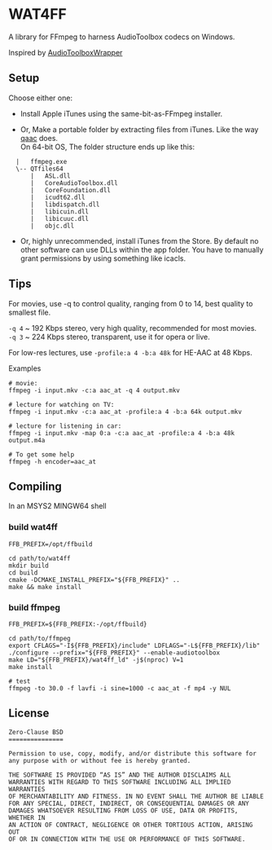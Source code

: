 # WAT4FF

A library for FFmpeg to harness AudioToolbox codecs on Windows.

Inspired by 
[AudioToolboxWrapper](https://github.com/dantmnf/AudioToolboxWrapper)

## Setup

Choose either one:

* Install Apple iTunes using the same-bit-as-FFmpeg installer.

* Or, Make a portable folder by extracting files from iTunes.
  Like the way [qaac](https://github.com/nu774/qaac) does.  
  On 64-bit OS, The folder structure ends up like this:
```
  |   ffmpeg.exe
  \-- QTfiles64
      |   ASL.dll
      |   CoreAudioToolbox.dll
      |   CoreFoundation.dll
      |   icudt62.dll
      |   libdispatch.dll
      |   libicuin.dll
      |   libicuuc.dll
      |   objc.dll
```

* Or, highly unrecommended, install iTunes from the Store. By default no other
  software can use DLLs within the app folder. You have to manually grant
  permissions by using something like icacls.
  
## Tips

For movies, use -q to control quality, ranging from 0 to 14, best quality to 
smallest file.

`-q 4` ~ 192 Kbps stereo, very high quality, recommended for most movies.  
`-q 3` ~ 224 Kbps stereo, transparent, use it for opera or live.

For low-res lectures, use `-profile:a 4 -b:a 48k` for HE-AAC at 48 Kbps.

Examples
```
# movie:
ffmpeg -i input.mkv -c:a aac_at -q 4 output.mkv

# lecture for watching on TV:
ffmpeg -i input.mkv -c:a aac_at -profile:a 4 -b:a 64k output.mkv

# lecture for listening in car:
ffmpeg -i input.mkv -map 0:a -c:a aac_at -profile:a 4 -b:a 48k output.m4a

# To get some help
ffmpeg -h encoder=aac_at
```

## Compiling

In an MSYS2 MINGW64 shell

### build wat4ff

```
FFB_PREFIX=/opt/ffbuild

cd path/to/wat4ff
mkdir build
cd build
cmake -DCMAKE_INSTALL_PREFIX="${FFB_PREFIX}" ..
make && make install
```

### build ffmpeg
```
FFB_PREFIX=${FFB_PREFIX:-/opt/ffbuild}

cd path/to/ffmpeg
export CFLAGS="-I${FFB_PREFIX}/include" LDFLAGS="-L${FFB_PREFIX}/lib"
./configure --prefix="${FFB_PREFIX}" --enable-audiotoolbox
make LD="${FFB_PREFIX}/wat4ff_ld" -j$(nproc) V=1
make install

# test
ffmpeg -to 30.0 -f lavfi -i sine=1000 -c aac_at -f mp4 -y NUL
```
## License

    Zero-Clause BSD
    ===============
    
    Permission to use, copy, modify, and/or distribute this software for
    any purpose with or without fee is hereby granted.
    
    THE SOFTWARE IS PROVIDED “AS IS” AND THE AUTHOR DISCLAIMS ALL
    WARRANTIES WITH REGARD TO THIS SOFTWARE INCLUDING ALL IMPLIED WARRANTIES
    OF MERCHANTABILITY AND FITNESS. IN NO EVENT SHALL THE AUTHOR BE LIABLE
    FOR ANY SPECIAL, DIRECT, INDIRECT, OR CONSEQUENTIAL DAMAGES OR ANY
    DAMAGES WHATSOEVER RESULTING FROM LOSS OF USE, DATA OR PROFITS, WHETHER IN
    AN ACTION OF CONTRACT, NEGLIGENCE OR OTHER TORTIOUS ACTION, ARISING OUT
    OF OR IN CONNECTION WITH THE USE OR PERFORMANCE OF THIS SOFTWARE.
